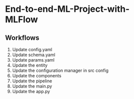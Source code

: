 # End-to-end-ML-Project-with-MLFlow


## Workflows

1. Update config.yaml
2. Update schema.yaml
3. Update params.yaml
4. Update the entity
5. Update the configuration manager in src config
6. Update the components
7. Update the pipeline 
8. Update the main.py
9. Update the app.py



